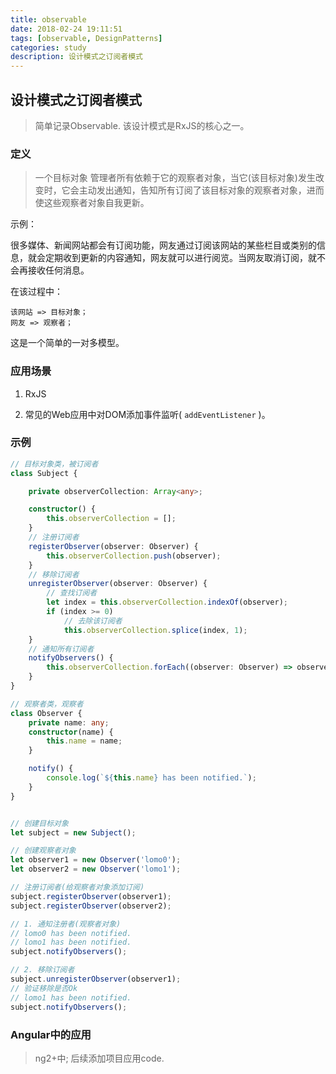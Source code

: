 ```yaml
---
title: observable
date: 2018-02-24 19:11:51
tags: [observable, DesignPatterns]
categories: study
description: 设计模式之订阅者模式
---
```


## 设计模式之订阅者模式

> 简单记录Observable. 该设计模式是RxJS的核心之一。


### 定义

> 一个目标对象 管理者所有依赖于它的观察者对象，当它(该目标对象)发生改变时，它会主动发出通知，告知所有订阅了该目标对象的观察者对象，进而使这些观察者对象自我更新。


示例：

很多媒体、新闻网站都会有订阅功能，网友通过订阅该网站的某些栏目或类别的信息，就会定期收到更新的内容通知，网友就可以进行阅览。当网友取消订阅，就不会再接收任何消息。

在该过程中：
    
    该网站 => 目标对象；
	网友 => 观察者；

这是一个简单的一对多模型。


### 应用场景

1. RxJS

2. 常见的Web应用中对DOM添加事件监听( `addEventListener` )。

### 示例

```ts
// 目标对象类，被订阅者
class Subject {

    private observerCollection: Array<any>;

    constructor() {
        this.observerCollection = [];
    }
    // 注册订阅者
    registerObserver(observer: Observer) {
        this.observerCollection.push(observer);
    }
    // 移除订阅者
    unregisterObserver(observer: Observer) {
        // 查找订阅者
        let index = this.observerCollection.indexOf(observer);
        if (index >= 0)
            // 去除该订阅者
            this.observerCollection.splice(index, 1);
    }
    // 通知所有订阅者
    notifyObservers() {
        this.observerCollection.forEach((observer: Observer) => observer.notify());
    }
}

// 观察者类，观察者
class Observer {
    private name: any;
    constructor(name) {
        this.name = name;
    }

    notify() {
        console.log(`${this.name} has been notified.`);
    }
}


// 创建目标对象
let subject = new Subject();

// 创建观察者对象
let observer1 = new Observer('lomo0');
let observer2 = new Observer('lomo1');

// 注册订阅者(给观察者对象添加订阅)
subject.registerObserver(observer1);
subject.registerObserver(observer2);

// 1. 通知注册者(观察者对象)
// lomo0 has been notified.
// lomo1 has been notified.
subject.notifyObservers();

// 2. 移除订阅者
subject.unregisterObserver(observer1);
// 验证移除是否Ok
// lomo1 has been notified.
subject.notifyObservers();
```


### Angular中的应用

> ng2+中; 后续添加项目应用code.
